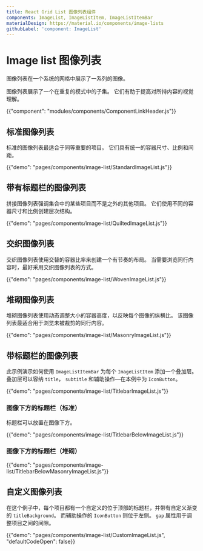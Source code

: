 ```yaml
---
title: React Grid List 图像列表组件
components: ImageList, ImageListItem, ImageListItemBar
materialDesign: https://material.io/components/image-lists
githubLabel: 'component: ImageList'
---
```


# Image list 图像列表

<p class="description">图像列表在一个系统的网格中展示了一系列的图像。</p>

图像列表展示了一个在重复的模式中的子集。 它们有助于提高对所持内容的视觉理解。

{{"component": "modules/components/ComponentLinkHeader.js"}}

## 标准图像列表

标准的图像列表最适合于同等重要的项目。 它们具有统一的容器尺寸、比例和间距。

{{"demo": "pages/components/image-list/StandardImageList.js"}}

## 带有标题栏的图像列表

拼接图像列表强调集合中的某些项目而不是之外的其他项目。 它们使用不同的容器尺寸和比例创建层次结构。

{{"demo": "pages/components/image-list/QuiltedImageList.js"}}

## 交织图像列表

交织图像列表使用交替的容器比率来创建一个有节奏的布局。 当需要浏览同行内容时，最好采用交织图像列表的方式。

{{"demo": "pages/components/image-list/WovenImageList.js"}}

## 堆砌图像列表

堆砌图像列表使用动态调整大小的容器高度，以反映每个图像的纵横比。 该图像列表最适合用于浏览未被裁剪的同行内容。

{{"demo": "pages/components/image-list/MasonryImageList.js"}}

## 带标题栏的图像列表

此示例演示如何使用 `ImageListItemBar` 为每个 `ImageListItem` 添加一个叠加层。 叠加层可以容纳 `title`， `subtitle` 和辅助操作—在本例中为 `IconButton`。

{{"demo": "pages/components/image-list/TitlebarImageList.js"}}

### 图像下方的标题栏（标准）

标题栏可以放置在图像下方。

{{"demo": "pages/components/image-list/TitlebarBelowImageList.js"}}

### 图像下方的标题栏（堆砌）

{{"demo": "pages/components/image-list/TitlebarBelowMasonryImageList.js"}}

## 自定义图像列表

在这个例子中，每个项目都有一个自定义的位于顶部的标题栏，并带有自定义渐变的 `titleBackground`。 而辅助操作的 `IconButton` 则位于左侧。 `gap` 属性用于调整项目之间的间隙。

{{"demo": "pages/components/image-list/CustomImageList.js", "defaultCodeOpen": false}}
